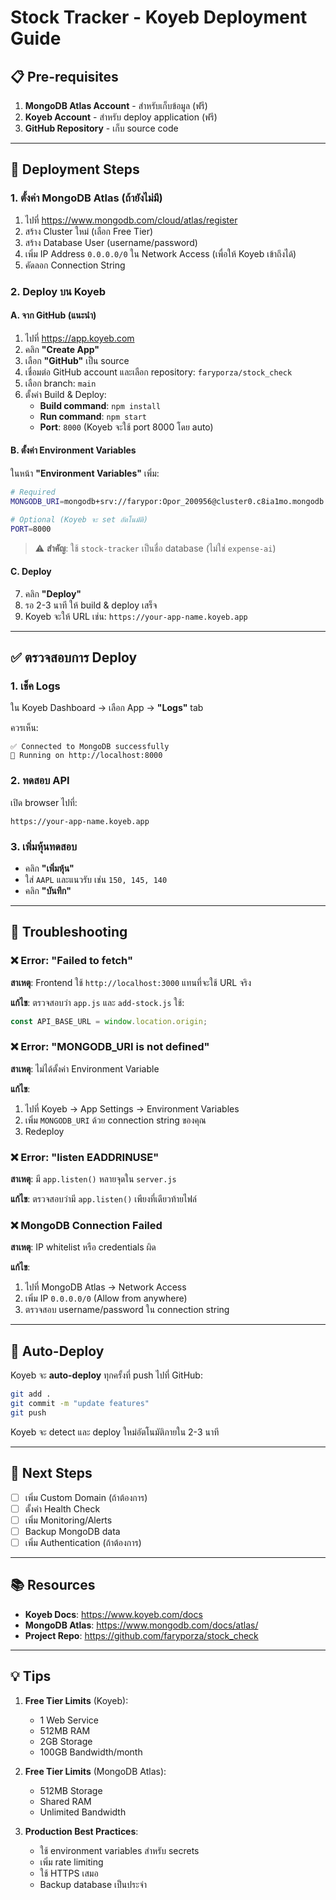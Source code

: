 # Stock Tracker - Koyeb Deployment Guide

## 📋 Pre-requisites

1. **MongoDB Atlas Account** - สำหรับเก็บข้อมูล (ฟรี)
2. **Koyeb Account** - สำหรับ deploy application (ฟรี)
3. **GitHub Repository** - เก็บ source code

---

## 🚀 Deployment Steps

### 1. ตั้งค่า MongoDB Atlas (ถ้ายังไม่มี)

1. ไปที่ https://www.mongodb.com/cloud/atlas/register
2. สร้าง Cluster ใหม่ (เลือก Free Tier)
3. สร้าง Database User (username/password)
4. เพิ่ม IP Address `0.0.0.0/0` ใน Network Access (เพื่อให้ Koyeb เข้าถึงได้)
5. คัดลอก Connection String

### 2. Deploy บน Koyeb

#### A. จาก GitHub (แนะนำ)

1. ไปที่ https://app.koyeb.com
2. คลิก **"Create App"**
3. เลือก **"GitHub"** เป็น source
4. เชื่อมต่อ GitHub account และเลือก repository: `faryporza/stock_check`
5. เลือก branch: `main`
6. ตั้งค่า Build & Deploy:
   - **Build command**: `npm install`
   - **Run command**: `npm start`
   - **Port**: `8000` (Koyeb จะใช้ port 8000 โดย auto)

#### B. ตั้งค่า Environment Variables

ในหน้า **"Environment Variables"** เพิ่ม:

```bash
# Required
MONGODB_URI=mongodb+srv://farypor:Opor_200956@cluster0.c8ia1mo.mongodb.net/stock-tracker?retryWrites=true&w=majority&appName=Cluster0

# Optional (Koyeb จะ set อัตโนมัติ)
PORT=8000
```

> ⚠️ **สำคัญ**: ใช้ `stock-tracker` เป็นชื่อ database (ไม่ใช่ `expense-ai`)

#### C. Deploy

7. คลิก **"Deploy"**
8. รอ 2-3 นาที ให้ build & deploy เสร็จ
9. Koyeb จะให้ URL เช่น: `https://your-app-name.koyeb.app`

---

## ✅ ตรวจสอบการ Deploy

### 1. เช็ค Logs

ใน Koyeb Dashboard → เลือก App → **"Logs"** tab

ควรเห็น:
```
✅ Connected to MongoDB successfully
🚀 Running on http://localhost:8000
```

### 2. ทดสอบ API

เปิด browser ไปที่:
```
https://your-app-name.koyeb.app
```

### 3. เพิ่มหุ้นทดสอบ

- คลิก **"เพิ่มหุ้น"**
- ใส่ `AAPL` และแนวรับ เช่น `150, 145, 140`
- คลิก **"บันทึก"**

---

## 🔧 Troubleshooting

### ❌ Error: "Failed to fetch"

**สาเหตุ**: Frontend ใช้ `http://localhost:3000` แทนที่จะใช้ URL จริง

**แก้ไข**: ตรวจสอบว่า `app.js` และ `add-stock.js` ใช้:
```javascript
const API_BASE_URL = window.location.origin;
```

### ❌ Error: "MONGODB_URI is not defined"

**สาเหตุ**: ไม่ได้ตั้งค่า Environment Variable

**แก้ไข**: 
1. ไปที่ Koyeb → App Settings → Environment Variables
2. เพิ่ม `MONGODB_URI` ด้วย connection string ของคุณ
3. Redeploy

### ❌ Error: "listen EADDRINUSE"

**สาเหตุ**: มี `app.listen()` หลายจุดใน `server.js`

**แก้ไข**: ตรวจสอบว่ามี `app.listen()` เพียงที่เดียวท้ายไฟล์

### ❌ MongoDB Connection Failed

**สาเหตุ**: IP whitelist หรือ credentials ผิด

**แก้ไข**:
1. ไปที่ MongoDB Atlas → Network Access
2. เพิ่ม IP `0.0.0.0/0` (Allow from anywhere)
3. ตรวจสอบ username/password ใน connection string

---

## 📝 Auto-Deploy

Koyeb จะ **auto-deploy** ทุกครั้งที่ push ไปที่ GitHub:

```bash
git add .
git commit -m "update features"
git push
```

Koyeb จะ detect และ deploy ใหม่อัตโนมัติภายใน 2-3 นาที

---

## 🎯 Next Steps

- [ ] เพิ่ม Custom Domain (ถ้าต้องการ)
- [ ] ตั้งค่า Health Check
- [ ] เพิ่ม Monitoring/Alerts
- [ ] Backup MongoDB data
- [ ] เพิ่ม Authentication (ถ้าต้องการ)

---

## 📚 Resources

- **Koyeb Docs**: https://www.koyeb.com/docs
- **MongoDB Atlas**: https://www.mongodb.com/docs/atlas/
- **Project Repo**: https://github.com/faryporza/stock_check

---

## 💡 Tips

1. **Free Tier Limits** (Koyeb):
   - 1 Web Service
   - 512MB RAM
   - 2GB Storage
   - 100GB Bandwidth/month

2. **Free Tier Limits** (MongoDB Atlas):
   - 512MB Storage
   - Shared RAM
   - Unlimited Bandwidth

3. **Production Best Practices**:
   - ใช้ environment variables สำหรับ secrets
   - เพิ่ม rate limiting
   - ใช้ HTTPS เสมอ
   - Backup database เป็นประจำ
